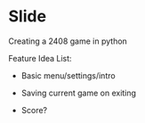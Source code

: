 # Slide
Creating a 2408 game in python

Feature Idea List:

- Basic menu/settings/intro

- Saving current game on exiting

- Score?
